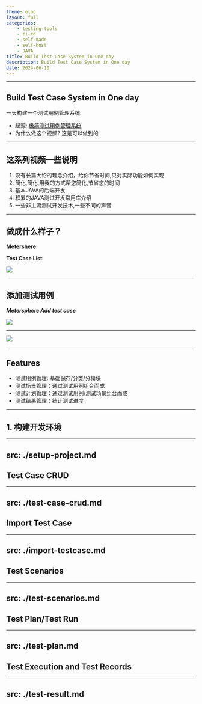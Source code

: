```yaml
---
theme: eloc
layout: full
categories:
    - testing-tools
    - ci-cd
    - self-made
    - self-host
    - JAVA
title: Build Test Case System in One day
description: Build Test Case System in One day
date: 2024-06-10
---
```

---

## Build Test Case System in One day

一天构建一个测试用例管理系统: 

- 起源: [极简测试用例管理系统](https://testerhome.com/articles/37737)
- 为什么做这个视频? 这是可以做到的

---

## 这系列视频一些说明

1. 没有长篇大论的理念介绍，给你节省时间,只对实际功能如何实现
2. 简化,简化,用我的方式帮您简化,节省您的时间
3. 基本JAVA的后端开发
4. 积累的JAVA测试开发常用库介绍
5. 一些非主流测试开发技术,一些不同的声音

---


## 做成什么样子？

**[Metershere](https://cloud2.metersphere.com/#/setting/personsetting)**

**Test Case List**:

![](/images/metersphere-tc-list.png)

---

## 添加测试用例

***Metersphere Add test case***

![](/images/ms-tc-add.png)

---


![](/images/tc-overview.png)

---

## Features

- 测试用例管理: 基础保存/分类/分模块
- 测试场景管理：通过测试用例组合而成
- 测试计划管理：通过测试用例/测试场景组合而成
- 测试结果管理：统计测试进度
---

## 1. 构建开发环境

---
src: ./setup-project.md
---

## Test Case CRUD

---
src: ./test-case-crud.md
---

## Import Test Case

---
src: ./import-testcase.md
---

## Test Scenarios

---
src: ./test-scenarios.md
---

## Test Plan/Test Run

---
src: ./test-plan.md
---

## Test Execution and Test Records


---
src: ./test-result.md
---
